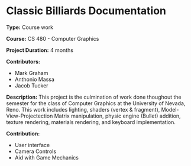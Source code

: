 # Classic Billiards Documentation

**Type:** Course work  

**Course:** CS 480 - Computer Graphics  

**Project Duration:** 4 months   

**Contributors:** 
  - Mark Graham
  - Anthonio Massa
  - Jacob Tucker  

**Description:** This project is the culmination of work done thoughout the semester for the class of Computer Graphics at the University of Nevada, Reno. This work includes lighting, shaders (vertex & fragment), Model-View-Projectection Matrix manipulation, physic engine (Bullet) addition, texture rendering, materials rendering, and keyboard implementation.  

**Contribution:** 
  - User interface 
  - Camera Controls 
  - Aid with Game Mechanics 
